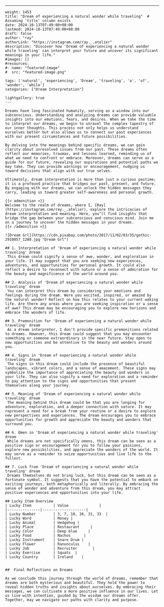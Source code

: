 ---
    weight: 1453
    title: "Dream of experiencing a natural wonder while traveling"  # Assuming 'title' column exists
    date: 2024-10-13T07:49:00+08:00
    lastmod: 2024-10-13T07:49:00+08:00
    draft: false
    author: "ray"
    authorLink: "https://instagram.com/ray._.atelier"
    description: "Discover how 'Dream of experiencing a natural wonder while traveling' can interpret your future and uncover its significant meanings in your life."
    #images: []
    #resources:
    #- name: "featured-image"
    #  src: "featured-image.png"
    
    tags: ['natural', 'experiencing', 'Dream', 'traveling', 'a', 'of', 'wonder', 'while']
    categories: ["Dream Interpretation"]
    
    lightgallery: true
    ---
    
    Dreams have long fascinated humanity, serving as a window into our subconscious. Understanding and analyzing dreams can provide valuable insights into our emotions, fears, and desires. When we take the time to interpret our dreams, we begin to unravel the complex tapestry of our inner thoughts. This process not only helps us understand ourselves better but also allows us to connect our past experiences with our present circumstances and future possibilities.
    
    By delving into the meanings behind specific dreams, we can gain clarity about unresolved issues from our past. These dreams often reflect our memories, traumas, and lessons learned, reminding us of what we need to confront or embrace. Moreover, dreams can serve as a guide for our future, revealing our aspirations and potential paths we may take. They can provide warnings or encouragement, nudging us toward decisions that align with our true selves.
    
    Ultimately, dream interpretation is more than just a curious pastime; it is a profound practice that bridges our past, present, and future. By engaging with our dreams, we can unlock the hidden messages they carry, leading us toward greater self-awareness and personal growth.
    
    {{< admonition >}}
    Welcome to the realm of dreams, where I, [Ray](https://instagram.com/ray._.atelier), explore the intricacies of dream interpretation and meaning. Here, you’ll find insights that bridge the gap between your subconscious and conscious mind. Join me on a journey to uncover the hidden messages in your dreams.
    {{< /admonition >}}
    
    ![Dream Grl](https://cdn.pixabay.com/photo/2017/11/02/03/35/gothic-2910057_1280.jpg "Dream Grl")
    
    ## 1. Interpretation of 'Dream of experiencing a natural wonder while traveling' dream
     This dream could signify a sense of awe, wonder, and exploration in your life. It may suggest that you are seeking new experiences, adventures, and opportunities for personal growth. It could also reflect a desire to reconnect with nature or a sense of admiration for the beauty and magnificence of the world around you.
    
    ## 2. Analysis of 'Dream of experiencing a natural wonder while traveling' dream
     You can interpret this dream by considering your emotions and feelings during the dream. Were you excited, inspired, or amazed by the natural wonder? Reflect on how this relates to your current waking life. Are there any areas where you are seeking inspiration or a sense of awe? This dream may be encouraging you to explore new horizons and embrace the wonders of life.
    
    ## 3. Premonition for 'Dream of experiencing a natural wonder while traveling' dream
     As a dream interpreter, I don't provide specific premonitions related to dreams. However, this dream could suggest that you may encounter something or someone extraordinary in the near future. Stay open to new opportunities and be attentive to the beauty and wonders around you.
    
    ## 4. Signs in 'Dream of experiencing a natural wonder while traveling' dream
     The signs in this dream could include the presence of beautiful landscapes, vibrant colors, and a sense of amazement. These signs may symbolize the importance of appreciating the beauty and wonders in your life. They can also signify a need for exploration and a reminder to pay attention to the signs and opportunities that present themselves along your journey.
    
    ## 5. Meaning of 'Dream of experiencing a natural wonder while traveling' dream
     The meaning behind this dream could be that you are longing for adventure, exploration, and a deeper connection with nature. It may represent a need for a break from your routine or a desire to explore new perspectives and experiences. The dream encourages you to embrace opportunities for growth and appreciate the beauty and wonders that surround you.
    
    ## 6. Omen in 'Dream of experiencing a natural wonder while traveling' dream
     While dreams are not specifically omens, this dream can be seen as a positive sign or encouragement for you to follow your passions, explore new possibilities, and appreciate the wonders of the world. It may serve as a reminder to seize opportunities and live life to the fullest.
    
    ## 7. Luck from 'Dream of experiencing a natural wonder while traveling' dream
     Dreams themselves do not bring luck, but this dream can be seen as a fortunate symbol. It suggests that you have the potential to embark on exciting journeys, both metaphorically and literally. By embracing the sense of wonder and adventure from this dream, you may attract positive experiences and opportunities into your life.
    
    ## Lucky Item Overview
    | Lucky Item          | Value              |
    |---------------|--------------------|
    | Lucky Number        | 3, 7, 10, 26, 31, 33  |
    | Lucky Word          | Money |
    | Lucky Animal        | Hedgehog |
    | Lucky Place         | Restaurant     |
    | Lucky Color         | Deep blue     |
    | Lucky Food          | Nachos      |
    | Lucky Instrument    | Snare Drum |
    | Lucky Flower        | Ranunculus    |
    | Lucky Job           | Recruiter       |
    | Lucky Exercise      | Squats  |
    | Lucky Country       | Ireland    |
    
    
    ##  Final Reflections on Dreams
    
    As we conclude this journey through the world of dreams, remember that dreams are both mysterious and beautiful. They hold the power to reveal hidden truths and insights about ourselves. By embracing their messages, we can cultivate a more positive influence in our lives. Let us live with intention, guided by the wisdom our dreams offer. Together, may we navigate our paths with clarity and purpose.
    